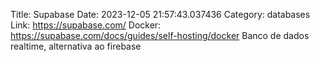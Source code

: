 Title: Supabase
Date: 2023-12-05 21:57:43.037436
Category: databases
Link: https://supabase.com/
Docker: https://supabase.com/docs/guides/self-hosting/docker
Banco de dados realtime, alternativa ao firebase

